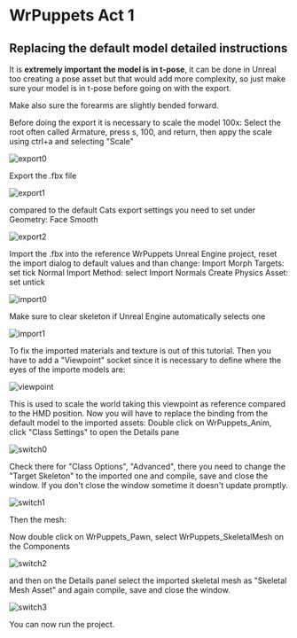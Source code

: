 # WrPuppets Act 1

## Replacing the default model detailed instructions

It is **extremely important the model is in t-pose**, it can be done in Unreal too creating a pose asset but that would add more complexity, so just make sure your model is in t-pose before going on with the export.

Make also sure the forearms are slightly bended forward.

Before doing the export it is necessary to scale the model 100x:
Select the root often called Armature, press s, 100, and return, then appy the scale using ctrl+a and selecting "Scale"

![export0](https://github.com/Syncher-source/WrPuppets/blob/main/README_images/Export0.png)

Export the .fbx file

![export1](https://github.com/Syncher-source/WrPuppets/blob/main/README_images/Export1.png)

compared to the default Cats export settings you need to set under Geometry: Face Smooth

![export2](https://github.com/Syncher-source/WrPuppets/blob/main/README_images/Export2.png)

Import the .fbx into the reference WrPuppets Unreal Engine project, reset the import dialog to default values and than change:
Import Morph Targets: set tick
Normal Import Method: select Import Normals
Create Physics Asset: set untick

![import0](https://github.com/Syncher-source/WrPuppets/blob/main/README_images/Import0.png)

Make sure to clear skeleton if Unreal Engine automatically selects one

![import1](https://github.com/Syncher-source/WrPuppets/blob/main/README_images/Import1.png)

To fix the imported materials and texture is out of this tutorial.
Then you have to add a "Viewpoint" socket since it is necessary to define where the eyes of the importe models are:

![viewpoint](https://github.com/Syncher-source/WrPuppets/blob/main/README_images/Viewpoint.png)

This is used to scale the world taking this viewpoint as reference compared to the HMD position.
Now you will have to replace the binding from the default model to the imported assets:
Double click on WrPuppets_Anim, click "Class Settings" to open the Details pane

![switch0](https://github.com/Syncher-source/WrPuppets/blob/main/README_images/Switch0.png)

Check there for "Class Options", "Advanced", there you need to change the "Target Skeleton" to the imported one and compile, save and close the window.
If you don't close the window sometime it doesn't update promptly.

![switch1](https://github.com/Syncher-source/WrPuppets/blob/main/README_images/Switch1.png)

Then the mesh:

Now double click on WrPuppets_Pawn, select WrPuppets_SkeletalMesh on the Components 

![switch2](https://github.com/Syncher-source/WrPuppets/blob/main/README_images/Switch2.png)

and then on the Details panel select the imported skeletal mesh as "Skeletal Mesh Asset" and again compile, save and close the window.

![switch3](https://github.com/Syncher-source/WrPuppets/blob/main/README_images/Switch3.png)

You can now run the project.

